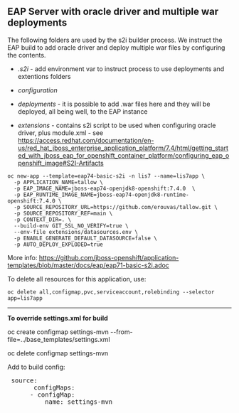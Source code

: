 ## EAP Server with oracle driver and multiple war deployments

The following folders are used by the s2i builder process. We instruct the EAP build to add oracle driver and deploy multiple war files by configuring the contents.

*  *.s2i* - add environment var to instruct process to use deployments and extentions folders

*  *configuration*

*  *deployments* - it is possible to add .war files here and they will be deployed, all being well, to the EAP instance

*  *extensions* - contains s2i script to be used when configuring oracle driver, plus module.xml - see https://access.redhat.com/documentation/en-us/red_hat_jboss_enterprise_application_platform/7.4/html/getting_started_with_jboss_eap_for_openshift_container_platform/configuring_eap_openshift_image#S2I-Artifacts


```
oc new-app --template=eap74-basic-s2i -n lis7 --name=lis7app \
  -p APPLICATION_NAME=tallow \
  -p EAP_IMAGE_NAME=jboss-eap74-openjdk8-openshift:7.4.0  \
  -p EAP_RUNTIME_IMAGE_NAME=jboss-eap74-openjdk8-runtime-openshift:7.4.0 \
  -p SOURCE_REPOSITORY_URL=https://github.com/erouvas/tallow.git \
  -p SOURCE_REPOSITORY_REF=main \
  -p CONTEXT_DIR=. \
  --build-env GIT_SSL_NO_VERIFY=true \
  --env-file extensions/datasources.env \
  -p ENABLE_GENERATE_DEFAULT_DATASOURCE=false \
  -p AUTO_DEPLOY_EXPLODED=true 
```

More info: https://github.com/jboss-openshift/application-templates/blob/master/docs/eap/eap71-basic-s2i.adoc 
 
To delete all resources for this application, use:

```
oc delete all,configmap,pvc,serviceaccount,rolebinding --selector app=lis7app
```

 ----------------------------------------------
 
 **To override settings.xml for build**
 
 oc create configmap settings-mvn --from-file=../base_templates/settings.xml
 
 oc delete configmap settings-mvn
 
 Add to build config:
 
 <pre>
 source:
       configMaps:
      - configMap:
          name: settings-mvn
 </pre>
 
 
